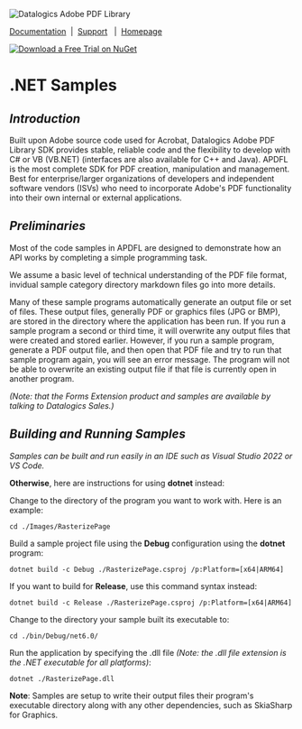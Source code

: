 ![Datalogics Adobe PDF Library](https://raw.github.com/datalogics/dl-icons/develop/DLBanner_Nuget.png)

[Documentation](https://dev.datalogics.com/) &nbsp;|&nbsp; [Support](https://www.datalogics.com/tech-support-pdfs/) &nbsp; | &nbsp;[Homepage](https://www.datalogics.com)

[![Download a Free Trial on NuGet](https://img.shields.io/nuget/dt/Adobe.PDF.Library.LM.NET?color=blue&label=APDFL%20.NET%20Free%20Trial&logo=NuGet&style=plastic)](https://www.nuget.org/packages/Adobe.PDF.Library.LM.NET)

# .NET Samples
## ***Introduction***
Built upon Adobe source code used for Acrobat, Datalogics Adobe PDF Library SDK provides stable, reliable code and the flexibility to develop with C# or VB (VB.NET) (interfaces are also available for C++ and Java). APDFL is the most complete SDK for PDF creation, manipulation and management. Best for enterprise/larger organizations of developers and independent software vendors (ISVs) who need to incorporate Adobe's PDF functionality into their own internal or external applications.

## ***Preliminaries***
Most of the code samples in APDFL are designed to demonstrate how an API works by completing a simple programming task.

We assume a basic level of technical understanding of the PDF file format, invidual sample category directory markdown files go into more details.

Many of these sample programs automatically generate an output file or set of files.  These output files, generally PDF or graphics files (JPG or BMP), are stored in the directory where the application has been run. If you run a sample program a second or third time, it will overwrite any output files that were created and stored earlier.  However, if you run a sample program, generate a PDF output file, and then open that PDF file and try to run that sample program again, you will see an error message.  The program will not be able to overwrite an existing output file if that file is currently open in another program.

*(Note: that the Forms Extension product and samples are available by talking to Datalogics Sales.)*

## ***Building and Running Samples***
*Samples can be built and run easily in an IDE such as Visual Studio 2022 or VS Code.*

**Otherwise**, here are instructions for using **dotnet** instead:

Change to the directory of the program you want to work with. Here is an example:

```cd ./Images/RasterizePage```

Build a sample project file using the **Debug** configuration using the **dotnet** program:

```dotnet build -c Debug ./RasterizePage.csproj /p:Platform=[x64|ARM64]```

If you want to build for **Release**, use this command syntax instead:

```dotnet build -c Release ./RasterizePage.csproj /p:Platform=[x64|ARM64]```

Change to the directory your sample built its executable to:

```cd ./bin/Debug/net6.0/```

Run the application by specifying the .dll file *(Note: the .dll file extension is the .NET executable for all platforms)*:

```dotnet ./RasterizePage.dll```

**Note**: Samples are setup to write their output files their program's executable directory along with any other dependencies, such as SkiaSharp for Graphics.
